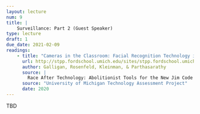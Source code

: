 ```yaml
---
layout: lecture
num: 9
title: |
    Surveillance: Part 2 (Guest Speaker)
type: lecture
draft: 1
due_date: 2021-02-09
readings:
    - title: "Cameras in the Classroom: Facial Recognition Technology in Schools"
      url: http://stpp.fordschool.umich.edu/sites/stpp.fordschool.umich.edu/files/file-assets/cameras_in_the_classroom_full_report.pdf
      author: Galligan, Rosenfeld, Kleinman, & Parthasarathy
      source: |
        Race After Technology: Abolitionist Tools for the New Jim Code
      source: "University of Michigan Technology Assessment Project"
      date: 2020
---
```


TBD


